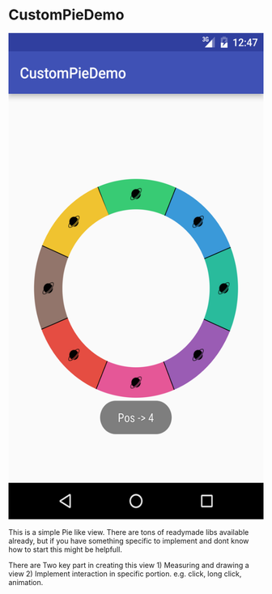 # CustomPieDemo

<img src="/ScreenShots/device-2016-09-08-124743.png" width="540" height="960"/>

This is a simple Pie like view. 
There are tons of readymade libs available already, but if you have something specific to implement and dont know how to start this might be helpfull.

There are Two key part in creating this view
    1) Measuring and drawing a view
    2) Implement interaction in specific portion. e.g. click, long click, animation.   

